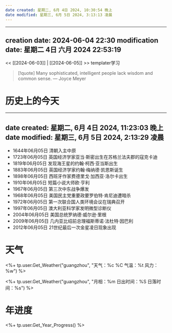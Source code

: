```yaml
---
date created: 星期二, 6月 4日 2024, 10:30:54 晚上
date modified: 星期三, 6月 5日 2024, 3:13:13 凌晨
---
```

--- 
creation date: 2024-06-04 22:30 modification date: 星期二 4日 六月 2024 22:53:19 
--- 
<< [[2024-06-03]] | [[2024-06-05]] >> 
templater学习
> [!quote] Many sophisticated, intelligent people lack wisdom and common sense.
> — Joyce Meyer

# 历史上的今天
---
date created: 星期二, 6月 4日 2024, 11:23:03 晚上
date modified: 星期三, 6月 5日 2024, 2:13:29 凌晨
---
- 1644年06月05日 清朝入主中原
- 1723年06月05日 英国经济学家亚当·斯密出生在苏格兰法夫郡的寇克卡迪
- 1819年06月05日 发现海王星的约翰·柯西·亚当斯出生
- 1883年06月05日 英国经济学家约翰·梅纳德·凯恩斯诞生
- 1898年06月05日 西班牙作家费德里戈·加西亚·洛尔卡出生
- 1910年06月05日 短篇小说大师欧·亨利
- 1967年06月05日 第三次中东战争爆发
- 1968年06月05日 美国民主党重要政要罗伯特·肯尼迪遭暗杀
- 1972年06月05日 第一次联合国人类环境会议在瑞典召开
- 1997年06月05日 澳大利亚科学家发明微型诊断仪
- 2004年06月05日 美国总统罗纳德·威尔逊·里根
- 2009年06月05日 几内亚比绍前总理福斯蒂诺·法杜特·因巴利
- 2012年06月05日 21世纪最后一次金星凌日现象出现

# 天气
<%+ tp.user.Get_Weather("guangzhou", "天气：%c %C 气温：%t 风力：%w") %>

<%+ tp.user.Get_Weather("guangzhou", "月相：%m 日出时间：%S 日落时间：%s") %>
# 年进度
<%+ tp.user.Get_Year_Progress() %>